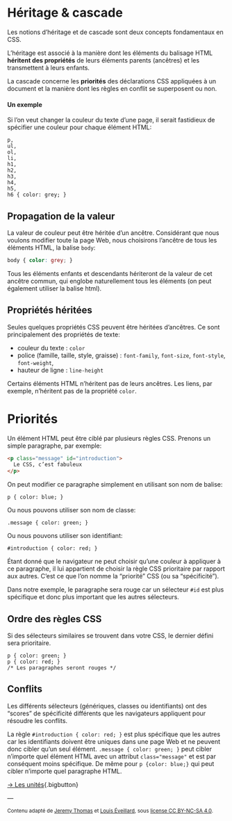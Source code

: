 # Héritage & cascade

Les notions d’héritage et de cascade sont deux concepts fondamentaux en CSS.

L’héritage est associé à la manière dont les éléments du balisage HTML **héritent des propriétés** de leurs éléments parents (ancêtres) et les transmettent à leurs enfants.

La cascade concerne les **priorités** des déclarations CSS appliquées à un document et la manière dont les règles en conflit se superposent ou non.

#### Un exemple

Si l’on veut changer la couleur du texte d’une page, il serait fastidieux de spécifier une couleur pour chaque élément HTML:
```
p,
ul,
ol,
li,
h1,
h2,
h3,
h4,
h5,
h6 { color: grey; }
```
## Propagation de la valeur

La valeur de couleur peut être héritée d’un ancêtre. Considérant que nous voulons modifier toute la page Web, nous choisirons l’ancêtre de tous les éléments HTML, la balise `body`:
```css
body { color: grey; }
```
Tous les éléments enfants et descendants hériteront de la valeur de cet ancêtre commun, qui englobe naturellement tous les éléments (on peut également utiliser la balise html).

## Propriétés héritées

Seules quelques propriétés CSS peuvent être héritées d’ancêtres. Ce sont principalement des propriétés de texte:

* couleur du texte : `color`
* police (famille, taille, style, graisse) : `font-family`, `font-size`, `font-style`, `font-weight`,
* hauteur de ligne : `line-height`

Certains éléments HTML n’héritent pas de leurs ancêtres. Les liens, par exemple, n’héritent pas de la propriété `color`.

# Priorités

Un élément HTML peut être ciblé par plusieurs règles CSS. Prenons un simple paragraphe, par exemple:
```html
<p class="message" id="introduction">
  Le CSS, c’est fabuleux
</p>
```
On peut modifier ce paragraphe simplement en utilisant son nom de balise:
```
p { color: blue; }
```

Ou nous pouvons utiliser son nom de classe:
```
.message { color: green; }
```

Ou nous pouvons utiliser son identifiant:
```
#introduction { color: red; }
```

Étant donné que le navigateur ne peut choisir qu’une couleur à appliquer à ce paragraphe, il lui appartient de choisir la règle CSS prioritaire par rapport aux autres. C’est ce que l’on nomme la “priorité” CSS (ou sa “spécificité”).

Dans notre exemple, le paragraphe sera rouge car un sélecteur `#id` est plus spécifique et donc plus important que les autres sélecteurs.

## Ordre des règles CSS

Si des sélecteurs similaires se trouvent dans votre CSS, le dernier défini sera prioritaire.
```
p { color: green; }
p { color: red; }
/* Les paragraphes seront rouges */
```
## Conflits

Les différents sélecteurs (génériques, classes ou identifiants) ont des “scores” de spécificité différents que les navigateurs appliquent pour résoudre les conflits.

La règle `#introduction { color: red; }` est plus spécifique que les autres car les identifiants doivent être uniques dans une page Web et ne peuvent donc cibler qu’un seul élément. `.message { color: green; }` peut cibler n’importe quel élément HTML avec un attribut `class="message"` et est par conséquent moins spécifique. De même pour `p {color: blue;}` qui peut cibler n’importe quel paragraphe HTML.




[→ Les unités](../units/){.bigbutton}

—

<small>Contenu adapté de [Jeremy Thomas](https://marksheet.io) et [Louis Éveillard](http://pca.louiseveillard.com/),  sous [license CC BY-NC-SA 4.0](https://creativecommons.org/licenses/by-nc-sa/4.0/). </small>
